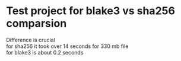 # Test project for blake3 vs sha256 comparsion

Difference is crucial  
for sha256 it took over 14 seconds for 330 mb file  
for blake3 is about 0.2 seconds  
